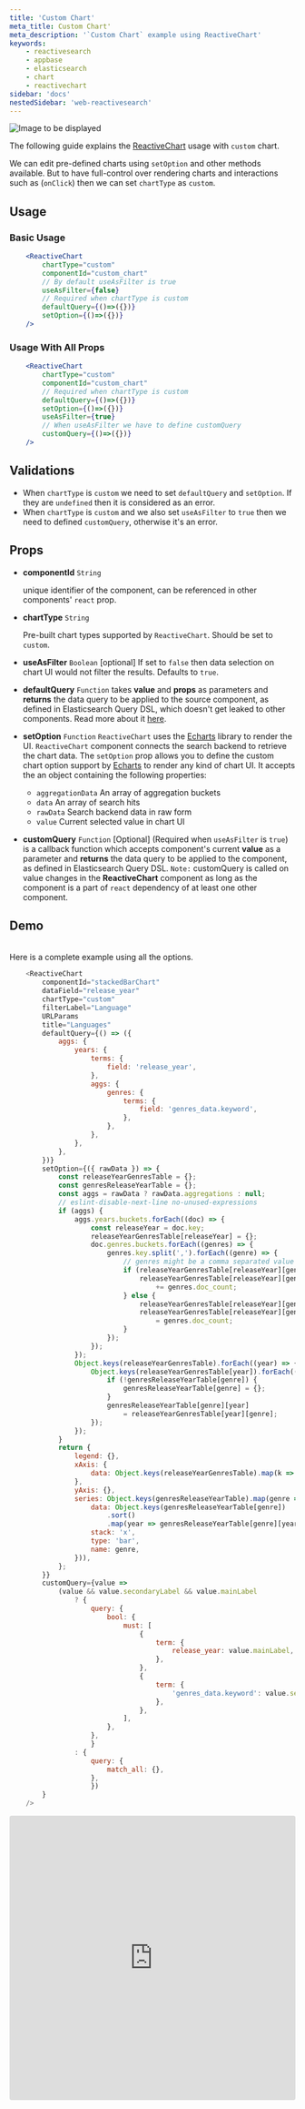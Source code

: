 ```yaml
---
title: 'Custom Chart'
meta_title: Custom Chart'
meta_description: '`Custom Chart` example using ReactiveChart'
keywords:
    - reactivesearch
    - appbase
    - elasticsearch
    - chart
    - reactivechart
sidebar: 'docs'
nestedSidebar: 'web-reactivesearch'
---
```


![Image to be displayed](https://i.imgur.com/4TxrKmi.png)

The following guide explains the [ReactiveChart](docs/reactivesearch/v3/chart/reactivechart) usage with `custom` chart.

We can edit pre-defined charts using `setOption` and other methods available. But to have full-control over rendering charts and interactions such as (`onClick`) then we can set `chartType` as `custom`.

## Usage

### Basic Usage

```jsx
    <ReactiveChart
        chartType="custom"
        componentId="custom_chart"
        // By default useAsFilter is true
        useAsFilter={false}
        // Required when chartType is custom
        defaultQuery={()=>({})}
        setOption={()=>({})}
    />
```

### Usage With All Props

```jsx
    <ReactiveChart
        chartType="custom"
        componentId="custom_chart"
        // Required when chartType is custom
        defaultQuery={()=>({})}
        setOption={()=>({})}
        useAsFilter={true}
        // When useAsFilter we have to define customQuery
        customQuery={()=>({})}
    />
```

## Validations

- When `chartType` is `custom` we need to set `defaultQuery` and `setOption`. If they are `undefined` then it is considered as an error.
- When `chartType` is `custom` and we also set `useAsFilter` to `true` then we need to defined `customQuery`, otherwise it's an error.

## Props

-   **componentId** `String`

    unique identifier of the component, can be referenced in other components' `react` prop.
    <br />

-   **chartType** `String`

    Pre-built chart types supported by `ReactiveChart`. Should be set to `custom`.

-   **useAsFilter** `Boolean` [optional]
    If set to `false` then data selection on chart UI would not filter the results. Defaults to `true`.

-   **defaultQuery** `Function`
    takes **value** and **props** as parameters and **returns** the data query to be applied to the source component, as defined in Elasticsearch Query DSL, which doesn't get leaked to other components.
    Read more about it [here](/docs/reactivesearch/v3/advanced/customqueries/#when-to-use-default-query).

-   **setOption** `Function`
    `ReactiveChart` uses the [Echarts](https://echarts.apache.org/) library to render the UI. `ReactiveChart` component connects the search backend to retrieve the chart data. The `setOption` prop allows you to define the custom chart option support by [Echarts](https://echarts.apache.org/) to render any kind of chart UI. It accepts the an object containing the following properties:
    - `aggregationData` An array of aggregation buckets
    - `data` An array of search hits
    - `rawData` Search backend data in raw form
    - `value` Current selected value in chart UI

-   **customQuery** `Function` [Optional] (Required when `useAsFilter` is `true`)
    is a callback function which accepts component's current **value** as a parameter and **returns** the data query to be applied to the component, as defined in Elasticsearch Query DSL.
    `Note:` customQuery is called on value changes in the **ReactiveChart** component as long as the component is a part of `react` dependency of at least one other component.


## Demo

<br />
Here is a complete example using all the options.

```js
    <ReactiveChart
        componentId="stackedBarChart"
        dataField="release_year"
        chartType="custom"
        filterLabel="Language"
        URLParams
        title="Languages"
        defaultQuery={() => ({
            aggs: {
                years: {
                    terms: {
                        field: 'release_year',
                    },
                    aggs: {
                        genres: {
                            terms: {
                                field: 'genres_data.keyword',
                            },
                        },
                    },
                },
            },
        })}
        setOption={({ rawData }) => {
            const releaseYearGenresTable = {};
            const genresReleaseYearTable = {};
            const aggs = rawData ? rawData.aggregations : null;
            // eslint-disable-next-line no-unused-expressions
            if (aggs) {
                aggs.years.buckets.forEach((doc) => {
                    const releaseYear = doc.key;
                    releaseYearGenresTable[releaseYear] = {};
                    doc.genres.buckets.forEach((genres) => {
                        genres.key.split(',').forEach((genre) => {
                            // genres might be a comma separated value
                            if (releaseYearGenresTable[releaseYear][genre]) {
                                releaseYearGenresTable[releaseYear][genre]
                                    += genres.doc_count;
                            } else {
                                releaseYearGenresTable[releaseYear][genre] = 0;
                                releaseYearGenresTable[releaseYear][genre]
                                    = genres.doc_count;
                            }
                        });
                    });
                });
                Object.keys(releaseYearGenresTable).forEach((year) => {
                    Object.keys(releaseYearGenresTable[year]).forEach((genre) => {
                        if (!genresReleaseYearTable[genre]) {
                            genresReleaseYearTable[genre] = {};
                        }
                        genresReleaseYearTable[genre][year]
                            = releaseYearGenresTable[year][genre];
                    });
                });
            }
            return {
                legend: {},
                xAxis: {
                    data: Object.keys(releaseYearGenresTable).map(k => k),
                },
                yAxis: {},
                series: Object.keys(genresReleaseYearTable).map(genre => ({
                    data: Object.keys(genresReleaseYearTable[genre])
                        .sort()
                        .map(year => genresReleaseYearTable[genre][year]),
                    stack: 'x',
                    type: 'bar',
                    name: genre,
                })),
            };
        }}
        customQuery={value =>
            (value && value.secondaryLabel && value.mainLabel
                ? {
                    query: {
                        bool: {
                            must: [
                                {
                                    term: {
                                        release_year: value.mainLabel,
                                    },
                                },
                                {
                                    term: {
                                        'genres_data.keyword': value.secondaryLabel,
                                    },
                                },
                            ],
                        },
                    },
                    }
                : {
                    query: {
                        match_all: {},
                    },
                    })
        }
    />
```

<iframe src="https://codesandbox.io/embed/github/appbaseio/reactivesearch/tree/next/packages/web/examples/ReactiveChart/StackedBarChart" style="width:100%; height:500px; border:0; border-radius: 4px; overflow:hidden;" sandbox="allow-modals allow-forms allow-popups allow-scripts allow-same-origin"></iframe>

